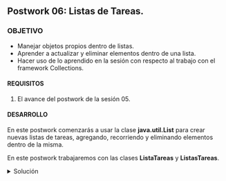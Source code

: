 ## Postwork 06: Listas de Tareas.

### OBJETIVO

- Manejar objetos propios dentro de listas.
- Aprender a actualizar y eliminar elementos dentro de una lista.
- Hacer uso de lo aprendido en la sesión con respecto al trabajo con el framework Collections.

#### REQUISITOS

1. El avance del postwork de la sesión 05.

#### DESARROLLO

En este postwork comenzarás a usar la clase **java.util.List** para crear nuevas listas de tareas, agregando, recorriendo y eliminando elementos dentro de la misma.

En este postwork trabajaremos con las clases **ListaTareas** y **ListasTareas**.

<details>
        <summary>Solución</summary>
        
1. En la clase **ListaTareas** agrega un nuevo atributo de tipo **List<Tarea>**, este te permitirá mantener agrupadas un conjunto de tareas relacionadas, las cuales pueden ser tareas de una materia, pendientes de un fin de semana, pasos de una receta de cocina, etc.
        
Declara a inicializa esta lista, de la siguiente forma:
```java
        private final List<Tarea> tareas = new ArrayList<>();
```

2. Dentro de esta misma clase, agrega un nuevo método llamado ***agregaTarea***, que permitirá agregar una nueva `Tarea` a la lista anterior; este método no regresará nada, pero recibirá como parámetro la `Tarea` para agregar.
```java
    public void agregaTarea(Tarea tarea){
        tareas.add(tarea);
    }
```

3. Agrega también un método que permita eliminar una `Tarea` de la lista. El método deberá recibir el índice o posición de la `Tarea` que se debe eliminar de la lista. Como es posible que el usuario introduzca un índice mayor al número de elementos en la lista, valida que el índice sea menor al número de elementos de la lista. Si el número es mayor, muestra un mensaje de error y regresa un valor ***null***; si el número es menor elimina el elemento y regresa el elemento eliminado.

```java
    public Tarea eliminaTarea(int indice){
        if(indice > tareas.size()){
            System.out.println("La tarea indicada no se encuentra en la lista.");
            return null;
        }

        return tareas.remove(indice);
    }
```

4. Agrega también un método que permita obtener la lista de tareas (un *getter*) y otro que permita obtener el número de tareas que actualmente están en la lista.

```java
    public List<Tarea> getTareas() {
        return tareas;
    }

    public int numeroTareas(){
        return tareas.size();
    }
```

5. Para terminar, agrega un método que imprima el nombre de todas las tareas que se encuentran en la lista. Este método debe mostrar el índice de la tarea y su nombre. El índice será el valor al que posteriormente hará referencia al usuario para referirse a esa tarea:

```java
    public void muestraTareas(){
        for (int i = 0; i < tareas.size(); i++) {
            System.out.println((i+1) + " - " + tareas.get(i).getNombre());
        }
    }
```

6. En la clase **ListasTareas** será en donde se realicen los mayores cambios y los más interesantes, ya que comenzarás a rellenar los métodos de lógica de la aplicación. En este momento lo único que hacen es mostrar el nombre de la opción seleccionada; sin embargo, ahora comenzarán a crear Listas de tareas.

Lo primero que debes hacer es crear una nueva **List** que se encargará de agrupar **ListaTareas** (las cuales a su vez contendrán `Tarea`s). Declara e inicializa una nueva instancia de esta forma:
```java
        private List<ListaTareas> listasTareas = new ArrayList<>();
```

7. A continuación, modificarás el primer método, **crearNuevaLista**. Este método en este momento sólo muestra el nombre de la opción seleccionada, captura el nombre de la nueva lista de tareas y crea una nueva instancia de **ListaTareas**. Ahora, toma ese objeto y agrégalo a **listasTareas**:
```java
        listasTareas.add(lista);
```

8. A continuación, modificarás el método **verListaTareas** para mostrar el contenido de **listasTareas** y que el usuario será cuántas listas ha creado y el índice de estas, pero antes agrega un método de utilidad que valide si ya existe alguna lista de tareas. Esta es una validación que estarás haciendo de forma constante, por lo que es una buena práctica agregarla dentro de un método que posteriormente puedas invocar.

```java
    private boolean validaExistenciaLista() {
        if (listasTareas == null || listasTareas.isEmpty()) {
            System.out.println("Aún no se ha creado ninguna lista de tareas.");
            return false;
        }
        return true;
    }
```

lo que hace este método es validar si **listasTareas** ha sido inicializado y si no está vacía (si tiene al menos un elemento). Si ninguna de las dos condiciones se cumple, muestra un mensaje indicando que no se ha creado ninguna lista de tareas y luego regresa un valor de **false**, indicando que las validaciones fallaron; si todas las validaciones pasan, entonces regresa un valor **true**.

9. En el método **verListaTareas**, verifica que se tenga al menos una lista de tareas, usando el método que acabas de crear (**validaExistenciaLista**); si no hay ninguna lista de tareas entonces no hay nada que mostrar, por lo tanto, terminaremos la ejecución el método:

```java
        if (!validaExistenciaLista()) {
            return;
        }
```

Si existe al menos una lista de tareas, muestra todos los elementos contenidos en **listasTareas**, indicando su índice y su nombre:
```java
        for (int i = 0; i < listasTareas.size(); i++) {
            System.out.println((i + 1) + " - " + listasTareas.get(i).getNombre());
        }
```

10. A continuación, actualizarás el método **verTareasDeLista**, que mostrará todas las `Tareas` que se encuentren dentro de la lista indicada por el usuario; pero, antes agrega un nuevo método que valide si existe una lista de tareas en el índice seleccionado por el usuario. 

Crea un nuevo método llamado **validaIndice**, el cual validará la entrada capturada por el usuario. Si no existe una lista en el índice seleccionado, mostrará un mensaje de error y regresará el índice ***0*** (con esto sabremos que la validación falló). Si existe algo en el índice, regresará el número ingresado por el usuario. 

```java
    private int validaIndice(){
        byte indice = 0;

        System.out.println("Indique el índice de la lista de tareas.");
        indice = lector.leeOpcion();

        if (indice > listasTareas.size() || indice < 0) {
            System.out.println("No existen listas de tareas en el índice seleccionado.");
            indice = 0;
        }

        return indice;
    }
```

para ahorrar algo de código en los métodos que modificaremos, incluso podemos agregar en **validaIndice** la validación anterior, así sabremos que **validaIndice** valida la existencia de listas y el índice introducido por el usuario:

```java
    private byte validaIndice() {
        byte indice = 0;

        if (!validaExistenciaLista()) {
            return indice;
        }

        System.out.println("Indique el índice de la lista de tareas.");
        indice = lector.leeOpcion();

        if (indice > listasTareas.size() || indice < 0) {
            System.out.println("No existen listas de tareas en el índice seleccionado.");
            indice = 0;
        }

        return indice;
    }
```

11. De regreso en el método **verTareasDeLista**, invoca a **validaIndice**. Si el índice regresado es ***0***, podemos estar seguros de que alguna validación falló y por lo tanto podemos terminar la ejecución del método:
```java
        byte indice = validaIndice();

        if(indice == 0){
            return;
        }
```

12. Si el índice es distinto de ***0*** entonces obtenemos la lista asociada a ese índice. Recuerda que el usuario está introduciendo un valor cuyas opciones inician en ***1***, mientras que el índice de los elementos en una **List** inicia en ***0***; por lo tanto, para no obtener un elemento equivocado, debes restar ***1*** al índice introducido por el usuario al momento de obtener la lista de tareas:
```java
        ListaTareas lista = listasTareas.get(indice - 1);
```
13. Finalmente, agrega una última validación. Si la lista de tareas seleccionada por el usuario no tiene tareas, muestra un mensaje indicándolo. Al final, muestra las tareas contenidas en la lista:
```java
        if (lista.numeroTareas() == 0) {
            System.out.println("Aún no hay tareas en la lista.");
        }

        lista.muestraTareas();
```
14. No harás nada en el método **actualizarListaDeTareas**, salvo agregar la última validación para obtener un índice válido.
```java
    public void actualizarListaDeTareas() {
        System.out.println("Actualizar lista de tareas.");

        byte indice = validaIndice();

        if (indice == 0) {
            return;
        }
    }
```

15. Para terminar, en el método **eliminarListaDeTareas** agrega esta misma validación. Si el índice es válido entonces elimina la **ListaTareas** correspondiente:

```java
    ListaTareas listaEliminada = listasTareas.remove((indice - 1));

    System.out.println("Se eliminó la lista de tareas: " + listaEliminada.getNombre());
```

16. Ejecuta la aplicación y navega entre las opciones, las cuales deben estar funcionando de manera correcta. Ya puedes agregar, ver y eliminar listas de tareas. En la siguiente sesión harás lo mismo, pero con tareas dentro de una lista.

![imagen](img/img_01.jpg)


</details>




